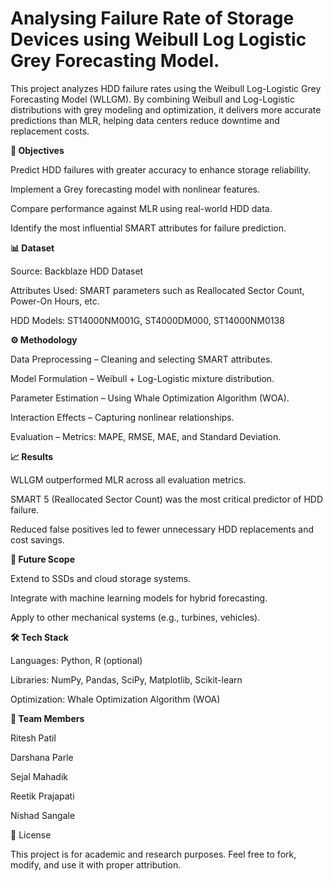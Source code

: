 # Analysing Failure Rate of Storage Devices using Weibull Log Logistic Grey Forecasting Model.
This project analyzes HDD failure rates using the Weibull Log-Logistic Grey Forecasting Model (WLLGM). By combining Weibull and Log-Logistic distributions with grey modeling and optimization, it delivers more accurate predictions than MLR, helping data centers reduce downtime and replacement costs.

**🎯 Objectives**

Predict HDD failures with greater accuracy to enhance storage reliability.

Implement a Grey forecasting model with nonlinear features.

Compare performance against MLR using real-world HDD data.

Identify the most influential SMART attributes for failure prediction.

**📊 Dataset**

Source: Backblaze HDD Dataset

Attributes Used: SMART parameters such as Reallocated Sector Count, Power-On Hours, etc.

HDD Models: ST14000NM001G, ST4000DM000, ST14000NM0138

**⚙️ Methodology**

Data Preprocessing – Cleaning and selecting SMART attributes.

Model Formulation – Weibull + Log-Logistic mixture distribution.

Parameter Estimation – Using Whale Optimization Algorithm (WOA).

Interaction Effects – Capturing nonlinear relationships.

Evaluation – Metrics: MAPE, RMSE, MAE, and Standard Deviation.

**📈 Results**

WLLGM outperformed MLR across all evaluation metrics.

SMART 5 (Reallocated Sector Count) was the most critical predictor of HDD failure.

Reduced false positives led to fewer unnecessary HDD replacements and cost savings.

**🚀 Future Scope**

Extend to SSDs and cloud storage systems.

Integrate with machine learning models for hybrid forecasting.

Apply to other mechanical systems (e.g., turbines, vehicles).

**🛠️ Tech Stack**

Languages: Python, R (optional)

Libraries: NumPy, Pandas, SciPy, Matplotlib, Scikit-learn

Optimization: Whale Optimization Algorithm (WOA)

**👥 Team Members**

Ritesh Patil

Darshana Parle

Sejal Mahadik

Reetik Prajapati

Nishad Sangale

📜 License

This project is for academic and research purposes. Feel free to fork, modify, and use it with proper attribution.
